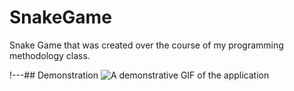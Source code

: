 # SnakeGame
Snake Game that was created over the course of my programming methodology class.

!---## Demonstration
![A demonstrative GIF of the application](https://github.com/RachelAiko/ProductionLineTracker/blob/master/ProductionLineTracker.gif)
